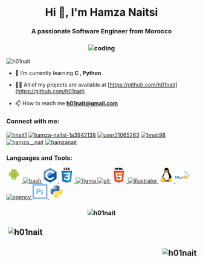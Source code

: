 <h1 align="center">Hi 👋, I'm Hamza Naitsi</h1>
<h3 align="center">A passionate Software Engineer from Morocco</h3>

<h3 align="center"> <img align="center" alt="coding" width="800" src="https://user-images.githubusercontent.com/55389276/140866485-8fb1c876-9a8f-4d6a-98dc-08c4981eaf70.gif"></h3>

<p align="left"> <img src="https://komarev.com/ghpvc/?username=h01nait&label=Profile%20views&color=0e75b6&style=flat" alt="h01nait" /> </p>

- 🌱 I’m currently learning **C , Python**

- 👨‍💻 All of my projects are available at [https://github.com/h01nait](https://github.com/h01nait)

- 📫 How to reach me **h01nait@gmail.com**

<h3 align="left">Connect with me:</h3>
<p align="left">
<a href="https://twitter.com/hnait1" target="blank"><img align="center" src="https://raw.githubusercontent.com/rahuldkjain/github-profile-readme-generator/master/src/images/icons/Social/twitter.svg" alt="hnait1" height="30" width="40" /></a>
<a href="https://linkedin.com/in/hamza-naitsi-1a3942138" target="blank"><img align="center" src="https://raw.githubusercontent.com/rahuldkjain/github-profile-readme-generator/master/src/images/icons/Social/linked-in-alt.svg" alt="hamza-naitsi-1a3942138" height="30" width="40" /></a>
<a href="https://stackoverflow.com/users/user21065263" target="blank"><img align="center" src="https://raw.githubusercontent.com/rahuldkjain/github-profile-readme-generator/master/src/images/icons/Social/stack-overflow.svg" alt="user21065263" height="30" width="40" /></a>
<a href="https://fb.com/hnait98" target="blank"><img align="center" src="https://raw.githubusercontent.com/rahuldkjain/github-profile-readme-generator/master/src/images/icons/Social/facebook.svg" alt="hnait98" height="30" width="40" /></a>
<a href="https://instagram.com/hamza._.nait" target="blank"><img align="center" src="https://raw.githubusercontent.com/rahuldkjain/github-profile-readme-generator/master/src/images/icons/Social/instagram.svg" alt="hamza._.nait" height="30" width="40" /></a>
<a href="https://discord.gg/hamzanait" target="blank"><img align="center" src="https://raw.githubusercontent.com/rahuldkjain/github-profile-readme-generator/master/src/images/icons/Social/discord.svg" alt="hamzanait" height="30" width="40" /></a>
</p>

<h3 align="left">Languages and Tools:</h3>
<p align="left"> <a href="https://developer.android.com" target="_blank" rel="noreferrer"> <img src="https://raw.githubusercontent.com/devicons/devicon/master/icons/android/android-original-wordmark.svg" alt="android" width="40" height="40"/> </a> <a href="https://www.gnu.org/software/bash/" target="_blank" rel="noreferrer"> <img src="https://www.vectorlogo.zone/logos/gnu_bash/gnu_bash-icon.svg" alt="bash" width="40" height="40"/> </a> <a href="https://www.cprogramming.com/" target="_blank" rel="noreferrer"> <img src="https://raw.githubusercontent.com/devicons/devicon/master/icons/c/c-original.svg" alt="c" width="40" height="40"/> </a> <a href="https://www.w3schools.com/css/" target="_blank" rel="noreferrer"> <img src="https://raw.githubusercontent.com/devicons/devicon/master/icons/css3/css3-original-wordmark.svg" alt="css3" width="40" height="40"/> </a> <a href="https://www.figma.com/" target="_blank" rel="noreferrer"> <img src="https://www.vectorlogo.zone/logos/figma/figma-icon.svg" alt="figma" width="40" height="40"/> </a> <a href="https://git-scm.com/" target="_blank" rel="noreferrer"> <img src="https://www.vectorlogo.zone/logos/git-scm/git-scm-icon.svg" alt="git" width="40" height="40"/> </a> <a href="https://www.w3.org/html/" target="_blank" rel="noreferrer"> <img src="https://raw.githubusercontent.com/devicons/devicon/master/icons/html5/html5-original-wordmark.svg" alt="html5" width="40" height="40"/> </a> <a href="https://www.adobe.com/in/products/illustrator.html" target="_blank" rel="noreferrer"> <img src="https://www.vectorlogo.zone/logos/adobe_illustrator/adobe_illustrator-icon.svg" alt="illustrator" width="40" height="40"/> </a> <a href="https://www.linux.org/" target="_blank" rel="noreferrer"> <img src="https://raw.githubusercontent.com/devicons/devicon/master/icons/linux/linux-original.svg" alt="linux" width="40" height="40"/> </a> <a href="https://www.mysql.com/" target="_blank" rel="noreferrer"> <img src="https://raw.githubusercontent.com/devicons/devicon/master/icons/mysql/mysql-original-wordmark.svg" alt="mysql" width="40" height="40"/> </a> <a href="https://opencv.org/" target="_blank" rel="noreferrer"> <img src="https://www.vectorlogo.zone/logos/opencv/opencv-icon.svg" alt="opencv" width="40" height="40"/> </a> <a href="https://www.photoshop.com/en" target="_blank" rel="noreferrer"> <img src="https://raw.githubusercontent.com/devicons/devicon/master/icons/photoshop/photoshop-line.svg" alt="photoshop" width="40" height="40"/> </a> <a href="https://www.python.org" target="_blank" rel="noreferrer"> <img src="https://raw.githubusercontent.com/devicons/devicon/master/icons/python/python-original.svg" alt="python" width="40" height="40"/> </a> </p>


<h3 align="center"> <p><img  src="https://github-readme-stats.vercel.app/api/top-langs?username=h01nait&show_icons=true&locale=en&layout=compact" alt="h01nait" /></p></h3>

<h2 align="left"> <p>&nbsp;<img src="https://github-readme-stats.vercel.app/api?username=h01nait&show_icons=true&locale=en" alt="h01nait" /></p></h2>

<h2 align="right"> <p><img  src="https://github-readme-streak-stats.herokuapp.com/?user=h01nait&" alt="h01nait" /></p></h2>
